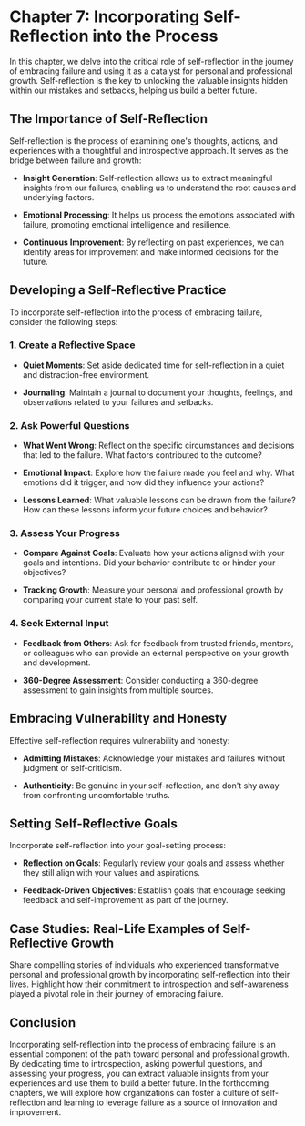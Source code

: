 Chapter 7: Incorporating Self-Reflection into the Process
=========================================================

In this chapter, we delve into the critical role of self-reflection in the journey of embracing failure and using it as a catalyst for personal and professional growth. Self-reflection is the key to unlocking the valuable insights hidden within our mistakes and setbacks, helping us build a better future.

The Importance of Self-Reflection
---------------------------------

Self-reflection is the process of examining one's thoughts, actions, and experiences with a thoughtful and introspective approach. It serves as the bridge between failure and growth:

* **Insight Generation**: Self-reflection allows us to extract meaningful insights from our failures, enabling us to understand the root causes and underlying factors.

* **Emotional Processing**: It helps us process the emotions associated with failure, promoting emotional intelligence and resilience.

* **Continuous Improvement**: By reflecting on past experiences, we can identify areas for improvement and make informed decisions for the future.

Developing a Self-Reflective Practice
-------------------------------------

To incorporate self-reflection into the process of embracing failure, consider the following steps:

### 1. Create a Reflective Space

* **Quiet Moments**: Set aside dedicated time for self-reflection in a quiet and distraction-free environment.

* **Journaling**: Maintain a journal to document your thoughts, feelings, and observations related to your failures and setbacks.

### 2. Ask Powerful Questions

* **What Went Wrong**: Reflect on the specific circumstances and decisions that led to the failure. What factors contributed to the outcome?

* **Emotional Impact**: Explore how the failure made you feel and why. What emotions did it trigger, and how did they influence your actions?

* **Lessons Learned**: What valuable lessons can be drawn from the failure? How can these lessons inform your future choices and behavior?

### 3. Assess Your Progress

* **Compare Against Goals**: Evaluate how your actions aligned with your goals and intentions. Did your behavior contribute to or hinder your objectives?

* **Tracking Growth**: Measure your personal and professional growth by comparing your current state to your past self.

### 4. Seek External Input

* **Feedback from Others**: Ask for feedback from trusted friends, mentors, or colleagues who can provide an external perspective on your growth and development.

* **360-Degree Assessment**: Consider conducting a 360-degree assessment to gain insights from multiple sources.

Embracing Vulnerability and Honesty
-----------------------------------

Effective self-reflection requires vulnerability and honesty:

* **Admitting Mistakes**: Acknowledge your mistakes and failures without judgment or self-criticism.

* **Authenticity**: Be genuine in your self-reflection, and don't shy away from confronting uncomfortable truths.

Setting Self-Reflective Goals
-----------------------------

Incorporate self-reflection into your goal-setting process:

* **Reflection on Goals**: Regularly review your goals and assess whether they still align with your values and aspirations.

* **Feedback-Driven Objectives**: Establish goals that encourage seeking feedback and self-improvement as part of the journey.

Case Studies: Real-Life Examples of Self-Reflective Growth
----------------------------------------------------------

Share compelling stories of individuals who experienced transformative personal and professional growth by incorporating self-reflection into their lives. Highlight how their commitment to introspection and self-awareness played a pivotal role in their journey of embracing failure.

Conclusion
----------

Incorporating self-reflection into the process of embracing failure is an essential component of the path toward personal and professional growth. By dedicating time to introspection, asking powerful questions, and assessing your progress, you can extract valuable insights from your experiences and use them to build a better future. In the forthcoming chapters, we will explore how organizations can foster a culture of self-reflection and learning to leverage failure as a source of innovation and improvement.
